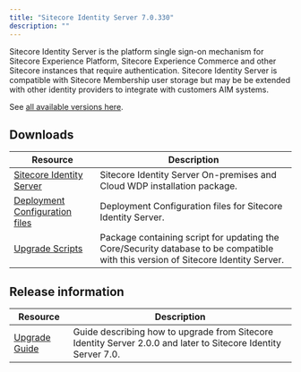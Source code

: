 ```yaml
---
title: "Sitecore Identity Server 7.0.330"
description: ""
---
```


Sitecore Identity Server is the platform single sign-on mechanism for Sitecore Experience Platform, Sitecore Experience Commerce and other Sitecore instances that require authentication.
Sitecore Identity Server is compatible with Sitecore Membership user storage but may be be extended with other identity providers to integrate with customers AIM systems.

See [all available versions here](/downloads/Sitecore_Identity).  

## Downloads

 | Resource | Description |
 | --- | --- |
 | [Sitecore Identity Server](https://scdp.blob.core.windows.net/downloads/Sitecore%20Identity/7x/Sitecore%20Identity%2070330/Sitecore.IdentityServer.7.0.330.scwdp.zip) | Sitecore Identity Server On-premises and Cloud WDP installation package. |
 | [Deployment Configuration files](https://scdp.blob.core.windows.net/downloads/Sitecore%20Identity/7x/Sitecore%20Identity%2070325/Secure/IdentityServer%20Deployment%20Configuration%207.0.zip) | Deployment Configuration files for Sitecore Identity Server. |
 | [Upgrade Scripts](https://scdp.blob.core.windows.net/downloads/Sitecore%20Identity/7x/Sitecore%20Identity%2070325/Secure/Sitecore.IdentityServer.UpgradeScripts.7.0.zip) | Package containing script for updating the Core/Security database to be compatible with this version of Sitecore Identity Server. |

## Release information

 | Resource | Description |
 | --- | --- |
 | [Upgrade Guide](https://scdp.blob.core.windows.net/downloads/Sitecore%20Identity/7x/Sitecore%20Identity%2070327/Secure/Sitecore%20Identity%20Server%20Upgrade%20Guide-7.0.X.pdf) | Guide describing how to upgrade from Sitecore Identity Server 2.0.0 and later to Sitecore Identity Server 7.0. |